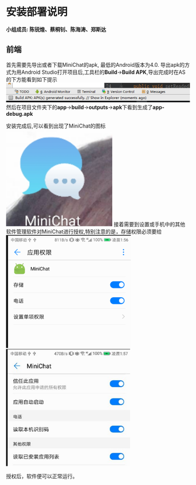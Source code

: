 # 安装部署说明
**小组成员: 陈锐煌、蔡桐钊、陈海涛、郑斯达**
## 前端
首先需要先导出或者下载MiniChat的apk, 最低的Android版本为4.0.
导出apk的方式为用Android Studio打开项目后,工具栏的**Build**->**Build APK**,导出完成时在AS的下方能看到如下提示
![](./image/build.png)
然后在项目文件夹下的**app**->**build**->**outputs**->**apk**下看到生成了**app-debug.apk**

安装完成后,可以看到出现了MiniChat的图标
![](./image/图标.png)
接着需要到设置或手机中的其他软件管理软件对MiniChat进行授权,特别注意的是，存储权限必须要给
![](./image/权限1.png)
![](./image/权限2.png)

授权后，软件便可以正常运行。